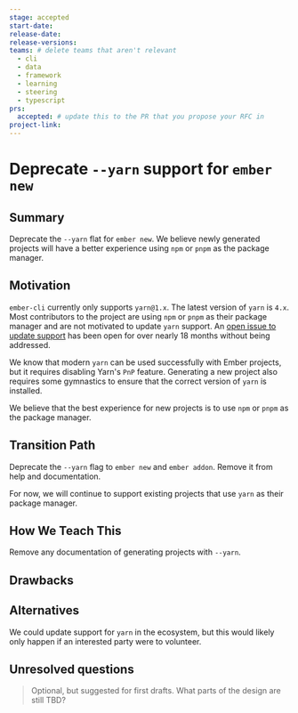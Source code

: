 ```yaml
---
stage: accepted
start-date:
release-date:
release-versions:
teams: # delete teams that aren't relevant
  - cli
  - data
  - framework
  - learning
  - steering
  - typescript
prs:
  accepted: # update this to the PR that you propose your RFC in
project-link:
---
```


<!---
Directions for above:

stage: Leave as is
start-date: Fill in with today's date, 2032-12-01T00:00:00.000Z
release-date: Leave as is
release-versions: Leave as is
teams: Include only the [team(s)](README.md#relevant-teams) for which this RFC applies
prs:
  accepted: Fill this in with the URL for the Proposal RFC PR
project-link: Leave as is
-->

# Deprecate `--yarn` support for `ember new`

## Summary

Deprecate the `--yarn` flat for `ember new`. We believe newly generated projects
will have a better experience using `npm` or `pnpm` as the package manager.

## Motivation

`ember-cli` currently only supports `yarn@1.x`. The latest version of `yarn` is `4.x`. 
Most contributors to the project are using `npm` or `pnpm` as their package manager and are not motivated 
to update `yarn` support. An [open issue to update support](https://github.com/ember-cli/ember-cli/issues/10339) 
has been open for over nearly 18 months without being addressed. 

We know that modern `yarn` can be used successfully with Ember projects, but it requires
disabling Yarn's `PnP` feature. Generating a new project also requires some gymnastics to
ensure that the correct version of `yarn` is installed.

We believe that the best experience for new projects is to use `npm` or `pnpm` as the package manager.

## Transition Path

Deprecate the `--yarn` flag to `ember new` and `ember addon`. Remove it from help and documentation.

For now, we will continue to support existing projects that use `yarn` as their package manager.


## How We Teach This

Remove any documentation of generating projects with `--yarn`. 

## Drawbacks


## Alternatives

We could update support for `yarn` in the ecosystem, but this would likely only happen if an interested
party were to volunteer. 

## Unresolved questions

> Optional, but suggested for first drafts. What parts of the design are still
TBD?
